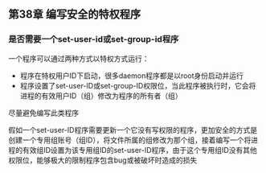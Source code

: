## 第38章 编写安全的特权程序

### 是否需要一个set-user-id或set-group-id程序

一个程序可以通过两种方式以特权方式运行：

* 程序在特权用户ID下启动，很多daemon程序都是以root身份启动并运行
* 程序设置了set-user-ID或set-group-ID权限位，当此程序被执行时，它会将进程的有效用户ID（组）修改为程序的所有者（组）

尽量避免编写此类程序

假如一个set-user-ID程序需要更新一个它没有写权限的程序，更加安全的方式是创建一个专用组账号（组ID），将文件所属的组修改为那个组，接着编写一个将进程的有效组ID设置为该专用组ID的set-user-ID程序，由于这个专用组ID没有其他权限位，能够极大的限制程序包含bug或被破坏时造成的损失

